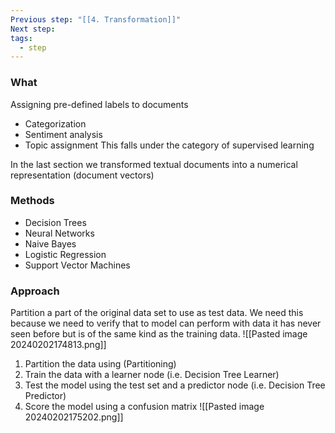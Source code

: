 ```yaml
---
Previous step: "[[4. Transformation]]"
Next step: 
tags:
  - step
---
```

### What
Assigning pre-defined labels to documents
- Categorization
- Sentiment analysis
- Topic assignment
This falls under the category of supervised learning

In the last section we transformed textual documents into a numerical representation (document vectors)

### Methods
- Decision Trees
- Neural Networks
- Naive Bayes
- Logistic Regression
- Support Vector Machines

### Approach
Partition a part of the original data set to use as test data. We need this because we need to verify that to model can perform with data it has never seen before but is of the same kind as the training data.
![[Pasted image 20240202174813.png]]
1. Partition the data using (Partitioning)
2. Train the data with a learner node (i.e. Decision Tree Learner)
3. Test the model using the test set and a predictor node (i.e. Decision Tree Predictor)
4. Score the model using a confusion matrix
   ![[Pasted image 20240202175202.png]]